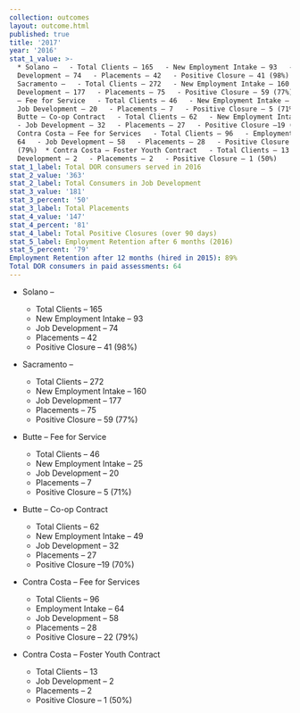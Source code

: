 ```yaml
---
collection: outcomes
layout: outcome.html
published: true
title: '2017'
year: '2016'
stat_1_value: >-
  * Solano –   - Total Clients – 165   - New Employment Intake – 93   - Job
  Development – 74   - Placements – 42   - Positive Closure – 41 (98%)  *
  Sacramento –   - Total Clients – 272   - New Employment Intake – 160   - Job
  Development – 177   - Placements – 75   - Positive Closure – 59 (77%)  * Butte
  – Fee for Service   - Total Clients – 46   - New Employment Intake – 25   -
  Job Development – 20   - Placements – 7   - Positive Closure – 5 (71%)  *
  Butte – Co-op Contract   - Total Clients – 62   - New Employment Intake – 49  
  - Job Development – 32   - Placements – 27   - Positive Closure –19 (70%)  *
  Contra Costa – Fee for Services   - Total Clients – 96   - Employment Intake –
  64   - Job Development – 58   - Placements – 28   - Positive Closure – 22
  (79%)  * Contra Costa – Foster Youth Contract   - Total Clients – 13   - Job
  Development – 2   - Placements – 2   - Positive Closure – 1 (50%)
stat_1_label: Total DOR consumers served in 2016
stat_2_value: '363'
stat_2_label: Total Consumers in Job Development
stat_3_value: '181'
stat_3_percent: '50'
stat_3_label: Total Placements
stat_4_value: '147'
stat_4_percent: '81'
stat_4_label: Total Positive Closures (over 90 days)
stat_5_label: Employment Retention after 6 months (2016)
stat_5_percent: '79'
Employment Retention after 12 months (hired in 2015): 89%
Total DOR consumers in paid assessments: 64
---
```

* Solano –
  - Total Clients – 165
  - New Employment Intake – 93
  - Job Development – 74
  - Placements – 42
  - Positive Closure – 41 (98%)

* Sacramento –
  - Total Clients – 272
  - New Employment Intake – 160
  - Job Development – 177
  - Placements – 75
  - Positive Closure – 59 (77%)

* Butte – Fee for Service
  - Total Clients – 46
  - New Employment Intake – 25
  - Job Development – 20
  - Placements – 7
  - Positive Closure – 5 (71%)

* Butte – Co-op Contract
  - Total Clients – 62
  - New Employment Intake – 49
  - Job Development – 32
  - Placements – 27
  - Positive Closure –19 (70%)

* Contra Costa – Fee for Services
  - Total Clients – 96
  - Employment Intake – 64
  - Job Development – 58
  - Placements – 28
  - Positive Closure – 22 (79%)

* Contra Costa – Foster Youth Contract
  - Total Clients – 13
  - Job Development – 2
  - Placements – 2
  - Positive Closure – 1 (50%)